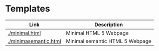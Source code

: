 # Templates

| Link | Description |
| -- | -- |
| [./minimal.html](./minimal.html) | Minimal HTML 5 Webpage |
| [./minimasemantic.html](./minimasemantic.html) | Minimal semantic HTML 5 Webpage |
